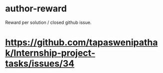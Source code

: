 # author-reward
Reward per solution / closed github issue.


# https://github.com/tapaswenipathak/Internship-project-tasks/issues/34

